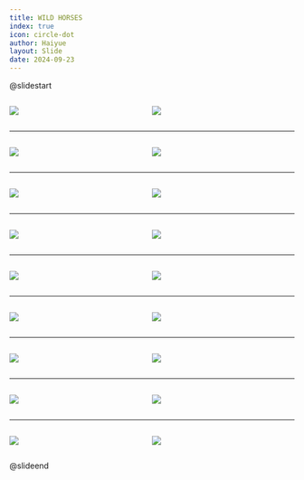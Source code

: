 ```yaml
---
title: WILD HORSES
index: true
icon: circle-dot
author: Haiyue
layout: Slide
date: 2024-09-23
---
```

 
@slidestart

<div style="display:flex">
<div style="flex:1">

![](https://raw.githubusercontent.com/yclord/reading/refs/heads/master/english/Level-M/WILD%20HORSES/001.webp)
</div>
<div style="flex:1">

![](https://raw.githubusercontent.com/yclord/reading/refs/heads/master/english/Level-M/WILD%20HORSES/002.webp)
</div>
</div>

---

<div style="display:flex">
<div style="flex:1">

![](https://raw.githubusercontent.com/yclord/reading/refs/heads/master/english/Level-M/WILD%20HORSES/003.webp)
</div>
<div style="flex:1">

![](https://raw.githubusercontent.com/yclord/reading/refs/heads/master/english/Level-M/WILD%20HORSES/004.webp)
</div>
</div>

---

<div style="display:flex">
<div style="flex:1">

![](https://raw.githubusercontent.com/yclord/reading/refs/heads/master/english/Level-M/WILD%20HORSES/005.webp)
</div>
<div style="flex:1">

![](https://raw.githubusercontent.com/yclord/reading/refs/heads/master/english/Level-M/WILD%20HORSES/006.webp)
</div>
</div>

---

<div style="display:flex">
<div style="flex:1">

![](https://raw.githubusercontent.com/yclord/reading/refs/heads/master/english/Level-M/WILD%20HORSES/007.webp)
</div>
<div style="flex:1">

![](https://raw.githubusercontent.com/yclord/reading/refs/heads/master/english/Level-M/WILD%20HORSES/008.webp)
</div>
</div>

---

<div style="display:flex">
<div style="flex:1">

![](https://raw.githubusercontent.com/yclord/reading/refs/heads/master/english/Level-M/WILD%20HORSES/009.webp)
</div>
<div style="flex:1">

![](https://raw.githubusercontent.com/yclord/reading/refs/heads/master/english/Level-M/WILD%20HORSES/010.webp)
</div>
</div>

---

<div style="display:flex">
<div style="flex:1">

![](https://raw.githubusercontent.com/yclord/reading/refs/heads/master/english/Level-M/WILD%20HORSES/011.webp)
</div>
<div style="flex:1">

![](https://raw.githubusercontent.com/yclord/reading/refs/heads/master/english/Level-M/WILD%20HORSES/012.webp)
</div>
</div>

---

<div style="display:flex">
<div style="flex:1">

![](https://raw.githubusercontent.com/yclord/reading/refs/heads/master/english/Level-M/WILD%20HORSES/013.webp)
</div>
<div style="flex:1">

![](https://raw.githubusercontent.com/yclord/reading/refs/heads/master/english/Level-M/WILD%20HORSES/014.webp)
</div>
</div>

---

<div style="display:flex">
<div style="flex:1">

![](https://raw.githubusercontent.com/yclord/reading/refs/heads/master/english/Level-M/WILD%20HORSES/015.webp)
</div>
<div style="flex:1">

![](https://raw.githubusercontent.com/yclord/reading/refs/heads/master/english/Level-M/WILD%20HORSES/016.webp)
</div>
</div>

---

<div style="display:flex">
<div style="flex:1">

![](https://raw.githubusercontent.com/yclord/reading/refs/heads/master/english/Level-M/WILD%20HORSES/017.webp)
</div>
<div style="flex:1">

![](https://raw.githubusercontent.com/yclord/reading/refs/heads/master/english/Level-M/WILD%20HORSES/018.webp)
</div>
</div>

@slideend